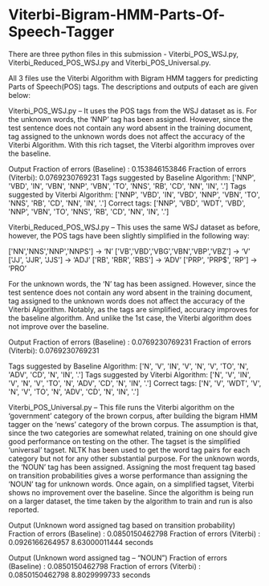 # Viterbi-Bigram-HMM-Parts-Of-Speech-Tagger

There are three python files in this submission - 
Viterbi_POS_WSJ.py, 
Viterbi_Reduced_POS_WSJ.py and 
Viterbi_POS_Universal.py. 

All 3 files use the Viterbi Algorithm with Bigram HMM taggers for predicting Parts of Speech(POS) tags. The descriptions and outputs of each are given below:

Viterbi_POS_WSJ.py – It uses the POS tags from the WSJ dataset as is. For the unknown words, the ‘NNP’ tag has been assigned. However, since the test sentence does not contain any word absent in the training document, tag assigned to the unknown words does not affect the accuracy of the Viterbi Algorithm.  With this rich tagset, the Viterbi algorithm improves over the baseline.

Output
Fraction of errors (Baseline) : 0.153846153846
Fraction of errors (Viterbi): 0.0769230769231
Tags suggested by Baseline Algorithm: ['NNP', 'VBD', 'IN', 'VBN', 'NNP', 'VBN', 'TO', 'NNS', 'RB', 'CD', 'NN', 'IN', '.']
Tags suggested by Viterbi Algorithm: ['NNP', 'VBD', 'IN', 'VBD', 'NNP', 'VBN', 'TO', 'NNS', 'RB', 'CD', 'NN', 'IN', '.']
Correct tags: ['NNP', 'VBD', 'WDT', 'VBD', 'NNP', 'VBN', 'TO', 'NNS', 'RB', 'CD', 'NN', 'IN', '.']


Viterbi_Reduced_POS_WSJ.py – This uses the same WSJ dataset as before, however, the POS tags have been slightly simplified in the following way:

['NN','NNS','NNP','NNPS'] -> ‘N’
['VB','VBD','VBG','VBN','VBP','VBZ'] -> ‘V’
 ['JJ', 'JJR', 'JJS'] -> ‘ADJ’
['RB', 'RBR', 'RBS'] -> ‘ADV’
 ['PRP', 'PRP$', 'RP'] -> ‘PRO’

For the unknown words, the ‘N’ tag has been assigned. However, since the test sentence does not contain any word absent in the training document, tag assigned to the unknown words does not affect the accuracy of the Viterbi Algorithm.  Notably, as the tags are simplified, accuracy improves for the baseline algorithm. And unlike the 1st case, the Viterbi algorithm does not improve over the baseline. 

Output
Fraction of errors (Baseline) : 0.0769230769231
Fraction of errors (Viterbi): 0.0769230769231

Tags suggested by Baseline Algorithm: ['N', 'V', 'IN', 'V', 'N', 'V', 'TO', 'N', 'ADV', 'CD', 'N', 'IN', '.']
Tags suggested by Viterbi Algorithm: ['N', 'V', 'IN', 'V', 'N', 'V', 'TO', 'N', 'ADV', 'CD', 'N', 'IN', '.']
Correct tags: ['N', 'V', 'WDT', 'V', 'N', 'V', 'TO', 'N', 'ADV', 'CD', 'N', 'IN', '.']

Viterbi_POS_Universal.py – This file runs the Viterbi algorithm on the ‘government’ category of the brown corpus, after building the bigram HMM tagger on the ‘news’ category of the brown corpus. The assumption is that, since the two categories are somewhat related, training on one should give good performance on testing on the other. The tagset is the simplified ‘universal’ tagset. NLTK has been used to get the word tag pairs for each category but not for any other substantial purpose. For the unknown words, the ‘NOUN’ tag has been assigned. Assigning the most frequent tag based on transition probabilities gives a worse performance than assigning the ‘NOUN’ tag for unknown words.  Once again, on a simplified tagset, Viterbi shows no improvement over the baseline.  Since the algorithm is being run on a larger dataset, the time taken by the algorithm to train and run is also reported.

Output (Unknown word assigned tag based on transition probability)
 Fraction of errors (Baseline) : 0.0850150462798
Fraction of errors (Viterbi) : 0.0926166264957
8.63000011444 seconds
<Viterbi does worse than baseline>


Output (Unknown word assigned tag – “NOUN”)
Fraction of errors (Baseline) : 0.0850150462798
Fraction of errors (Viterbi) : 0.0850150462798
8.8029999733 seconds
<Viterbi does as good as basline>
